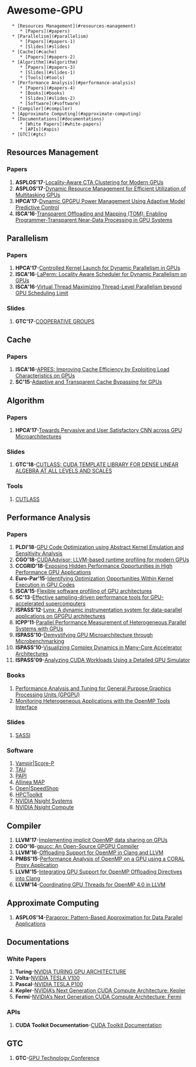 Awesome-GPU
=================

      * [Resources Management](#resources-management)
         * [Papers](#papers)
      * [Parallelism](#parallelism)
         * [Papers](#papers-1)
         * [Slides](#slides)
      * [Cache](#cache)
         * [Papers](#papers-2)
      * [Algorithm](#algorithm)
         * [Papers](#papers-3)
         * [Slides](#slides-1)
         * [Tools](#tools)
      * [Performance Analysis](#performance-analysis)
         * [Papers](#papers-4)
         * [Books](#books)
         * [Slides](#slides-2)
         * [Software](#software)
      * [Compiler](#compiler)
      * [Approximate Computing](#approximate-computing)
      * [Documentations](#documentations)
         * [White Papers](#white-papers)
         * [APIs](#apis)
      * [GTC](#gtc)

## Resources Management

### Papers

1. **ASPLOS'17**-[Locality-Aware CTA Clustering for Modern GPUs](http://dl.acm.org/citation.cfm?id=3037709)
2. **ASPLOS'17**-[Dynamic Resource Management for Efficient Utilization of Multitasking GPUs](http://dl.acm.org/citation.cfm?id=3037707)
4. **HPCA'17**-[Dynamic GPGPU Power Management Using Adaptive Model Predictive Control](http://ieeexplore.ieee.org/document/7920860/)
5. **ISCA'16**-[Transparent Offloading and Mapping (TOM): Enabling Programmer-Transparent Near-Data Processing in GPU Systems](http://ieeexplore.ieee.org/document/7551394/)

## Parallelism

### Papers


1. **HPCA'17**-[Controlled Kernel Launch for Dynamic Parallelism in GPUs](http://ieeexplore.ieee.org/document/7920863/)
2. **ISCA'16**-[LaPerm: Locality Aware Scheduler for Dynamic Parallelism on GPUs](http://ieeexplore.ieee.org/document/7551424/)
3. **ISCA'16**-[Virtual Thread Maximizing Thread-Level Parallelism beyond GPU Scheduling Limit](http://ieeexplore.ieee.org/document/7551426/)

### Slides

1. **GTC'17**-[COOPERATIVE GROUPS](http://on-demand.gputechconf.com/gtc/2017/presentation/s7622-Kyrylo-perelygin-robust-and-scalable-cuda.pdf)

## Cache

### Papers

1. **ISCA'16**-[APRES: Improving Cache Efficiency by Exploiting Load Characteristics on GPUs](http://ieeexplore.ieee.org/document/7551393/)
2. **SC'15**-[Adaptive and Transparent Cache Bypassing for GPUs](https://ieeexplore.ieee.org/document/7832791)

## Algorithm

### Papers

1. **HPCA'17**-[Towards Pervasive and User Satisfactory CNN across GPU Microarchitectures](http://ieeexplore.ieee.org/document/7920809/)

### Slides

1. **GTC'18**-[CUTLASS: CUDA TEMPLATE LIBRARY FOR DENSE LINEAR ALGEBRA AT ALL LEVELS AND SCALES](http://on-demand.gputechconf.com/gtc/2018/presentation/s8854-cutlass-software-primitives-for-dense-linear-algebra-at-all-levels-and-scales-within-cuda.pdf)

### Tools

1. [CUTLASS](https://github.com/NVIDIA/cutlass)

## Performance Analysis

### Papers

1. **PLDI'18**-[GPU Code Optimization using Abstract Kernel Emulation and Sensitivity Analysis](https://dl.acm.org/citation.cfm?id=3192397)
2. **CGO'18**-[CUDAAdvisor: LLVM-based runtime profiling for modern GPUs](https://dl.acm.org/citation.cfm?id=3168831)
3. **CCGRID'18**-[Exposing Hidden Performance Opportunities in High Performance GPU Applications ](https://ieeexplore.ieee.org/document/8411034)
4. **Euro-Par'15**-[Identifying Optimization Opportunities Within Kernel Execution in GPU Codes](https://link.springer.com/chapter/10.1007/978-3-319-27308-2_16)
5. **ISCA'15**-[Flexible software profiling of GPU architectures](http://ieeexplore.ieee.org/document/7284065/)
6. **SC'13**-[Effective sampling-driven performance tools for GPU-accelerated supercomputers](https://dl.acm.org/citation.cfm?id=2503299)
7. **ISPASS'12**-[Lynx: A dynamic instrumentation system for data-parallel applications on GPGPU architectures ](https://ieeexplore.ieee.org/document/6189206)
8. **ICPP'11**-[Parallel Performance Measurement of Heterogeneous Parallel Systems with GPUs](https://dl.acm.org/citation.cfm?id=2066951)
9. **ISPASS'10**-[Demystifying GPU Microarchitecture through Microbenchmarking](http://ieeexplore.ieee.org/document/5452013/)
10. **ISPASS'10**-[Visualizing Complex Dynamics in Many-Core Accelerator Architectures](http://ieeexplore.ieee.org/document/5452029/)
11. **ISPASS'09**-[Analyzing CUDA Workloads Using a Detailed GPU Simulator](http://ieeexplore.ieee.org/abstract/document/4919648/)

### Books

1. [Performance Analysis and Tuning for General Purpose Graphics Processing Units (GPGPU)](http://ieeexplore.ieee.org/xpl/articleDetails.jsp?arnumber=6812836&newsearch=true&queryText=Performance%20Analysis%20and%20Tuning%20for%20General%20Purpose%20Graphics%20Processing%20Units%2038%20.LB.GPGPU.RB.)
2. [Monitoring Heterogeneous Applications with the OpenMP Tools Interface](https://link.springer.com/chapter/10.1007/978-3-319-56702-0_3)

### Slides

1. [SASSI](https://github.com/NVlabs/SASSI/blob/master/doc/SASSI-Tutorial-Micro2015.pptx)

### Software

1. [Vampir|Score-P](http://www.vi-hps.org/projects/score-p/)
2. [TAU](https://www.cs.uoregon.edu/research/tau/home.php)
3. [PAPI](http://icl.utk.edu/papi/)
4. [Allinea MAP](https://www.allinea.com/products/map/)
5. [Open|SpeedShop](https://openspeedshop.org/)
6. [HPCToolkit](http://hpctoolkit.org/)
7. [NVIDIA Nsight Systems](https://developer.nvidia.com/nsight-systems)
8. [NVIDIA Nsight Compute](https://developer.nvidia.com/nsight-compute)

## Compiler

1. **LLVM'17**-[Implementing implicit OpenMP data sharing on GPUs](https://dl.acm.org/citation.cfm?id=3148189)
2. **CGO'16**-[gpucc: An Open-Source GPGPU Compiler](http://dl.acm.org/citation.cfm?id=2854041)
3. **LLVM'16**-[Offloading Support for OpenMP in Clang and LLVM](https://dl.acm.org/citation.cfm?id=3018870)
4. **PMBS'15**-[Performance Analysis of OpenMP on a GPU using a CORAL Proxy Application](https://dl.acm.org/citation.cfm?id=2832089)
5. **LLVM'15**-[Integrating GPU Support for OpenMP Ofﬂoading Directives into Clang](https://dl.acm.org/citation.cfm?id=2833161)
6. **LLVM'14**-[Coordinating GPU Threads for OpenMP 4.0 in LLVM](https://dl.acm.org/citation.cfm?id=2688364)

## Approximate Computing

1. **ASPLOS'14**-[Paraprox: Pattern-Based Approximation for Data Parallel Applications](https://dl.acm.org/citation.cfm?id=2541948)

## Documentations

### White Papers

1. **Turing**-[NVIDIA TURING GPU ARCHITECTURE](https://www.nvidia.com/en-us/design-visualization/technologies/turing-architecture/)
2. **Volta**-[NVIDIA TESLA V100](http://www.nvidia.com/object/volta-architecture-whitepaper.html)
3. **Pascal**-[NVIDIA TESLA P100](http://www.nvidia.com/object/gpu-architecture.html)
4. **Kepler**-[NVIDIA’s Next Generation CUDA Compute Architecture: Kepler](https://www.nvidia.com/content/PDF/kepler/NVIDIA-Kepler-GK110-Architecture-Whitepaper.pdf)
5. **Fermi**-[NVIDIA’s Next Generation CUDA Compute Architecture: Fermi](https://www.nvidia.com/content/PDF/fermi_white_papers/NVIDIA_Fermi_Compute_Architecture_Whitepaper.pdf)

### APIs

1. **CUDA Toolkit Documentation**-[CUDA Toolkit Documentation](http://docs.nvidia.com/cuda/)

## GTC

1. **GTC**-[GPU Technology Conference](https://www.nvidia.com/en-us/gtc/)
